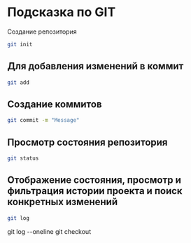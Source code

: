 # Подсказка по GIT

Создание репозитория
```sh
git init
```
## Для добавления изменений в коммит
```sh
git add
```
## Создание коммитов
```sh
git commit -m "Message"
```
## Просмотр состояния репозитория
```sh
git status
```
## Отображение состояния, просмотр и фильтрация истории проекта и поиск конкретных изменений
```sh
git log
```
git log --oneline
git checkout